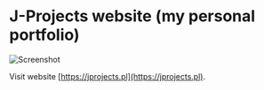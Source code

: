 # J-Projects website (my personal portfolio)

![Screenshot](./preview.png)

Visit website [https://jprojects.pl](https://jprojects.pl).
